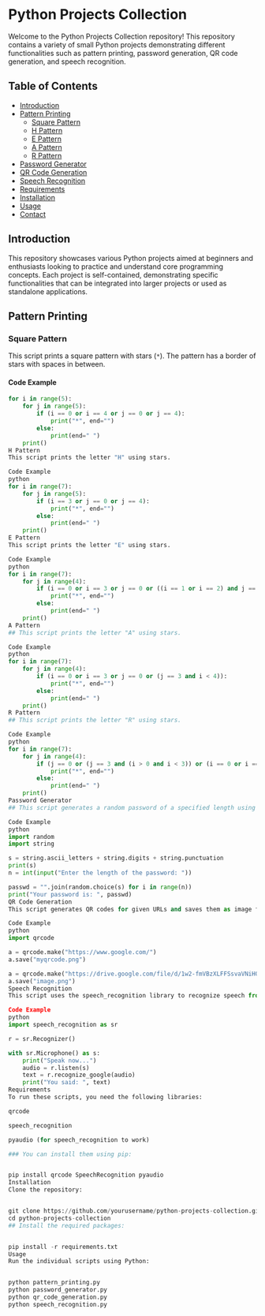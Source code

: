 # Python Projects Collection

Welcome to the Python Projects Collection repository! This repository contains a variety of small Python projects demonstrating different functionalities such as pattern printing, password generation, QR code generation, and speech recognition.

## Table of Contents

- [Introduction](#introduction)
- [Pattern Printing](#pattern-printing)
  - [Square Pattern](#square-pattern)
  - [H Pattern](#h-pattern)
  - [E Pattern](#e-pattern)
  - [A Pattern](#a-pattern)
  - [R Pattern](#r-pattern)
- [Password Generator](#password-generator)
- [QR Code Generation](#qr-code-generation)
- [Speech Recognition](#speech-recognition)
- [Requirements](#requirements)
- [Installation](#installation)
- [Usage](#usage)
- [Contact](#contact)

## Introduction

This repository showcases various Python projects aimed at beginners and enthusiasts looking to practice and understand core programming concepts. Each project is self-contained, demonstrating specific functionalities that can be integrated into larger projects or used as standalone applications.

## Pattern Printing

### Square Pattern

This script prints a square pattern with stars (`*`). The pattern has a border of stars with spaces in between.

#### Code Example
```python
for i in range(5):
    for j in range(5):
        if (i == 0 or i == 4 or j == 0 or j == 4):
            print("*", end="")
        else:
            print(end=" ")
    print()
H Pattern
This script prints the letter "H" using stars.

Code Example
python
for i in range(7):
    for j in range(5):
        if (i == 3 or j == 0 or j == 4):
            print("*", end="")
        else:
            print(end=" ")
    print()
E Pattern
This script prints the letter "E" using stars.

Code Example
python
for i in range(7):
    for j in range(4):
        if (i == 0 or i == 3 or j == 0 or ((i == 1 or i == 2) and j == 3)):
            print("*", end="")
        else:
            print(end=" ")
    print()
A Pattern
## This script prints the letter "A" using stars.

Code Example
python
for i in range(7):
    for j in range(4):
        if (i == 0 or i == 3 or j == 0 or (j == 3 and i < 4)):
            print("*", end="")
        else:
            print(end=" ")
    print()
R Pattern
## This script prints the letter "R" using stars.

Code Example
python
for i in range(7):
    for j in range(4):
        if (j == 0 or (j == 3 and (i > 0 and i < 3)) or (i == 0 or i == 3) and j != 3):
            print("*", end="")
        else:
            print(end=" ")
    print()
Password Generator
## This script generates a random password of a specified length using letters, digits, and punctuation characters.

Code Example
python
import random
import string

s = string.ascii_letters + string.digits + string.punctuation
print(s)
n = int(input("Enter the length of the password: "))

passwd = "".join(random.choice(s) for i in range(n))
print("Your password is: ", passwd)
QR Code Generation
This script generates QR codes for given URLs and saves them as image files.

Code Example
python
import qrcode

a = qrcode.make("https://www.google.com/")
a.save("myqrcode.png")

a = qrcode.make("https://drive.google.com/file/d/1w2-fmVBzXLFFSsvaVNiH09gQcrHtLDpF/view?usp=sharing")
a.save("image.png")
Speech Recognition
This script uses the speech_recognition library to recognize speech from the microphone and convert it to text using Google's speech recognition API.

Code Example
python
import speech_recognition as sr

r = sr.Recognizer()

with sr.Microphone() as s:
    print("Speak now...")
    audio = r.listen(s)
    text = r.recognize_google(audio)
    print("You said: ", text)
Requirements
To run these scripts, you need the following libraries:

qrcode

speech_recognition

pyaudio (for speech_recognition to work)

### You can install them using pip:


pip install qrcode SpeechRecognition pyaudio
Installation
Clone the repository:


git clone https://github.com/yourusername/python-projects-collection.git
cd python-projects-collection
## Install the required packages:


pip install -r requirements.txt
Usage
Run the individual scripts using Python:


python pattern_printing.py
python password_generator.py
python qr_code_generation.py
python speech_recognition.py
